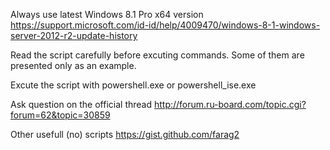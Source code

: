 Always use latest Windows 8.1 Pro x64 version
https://support.microsoft.com/id-id/help/4009470/windows-8-1-windows-server-2012-r2-update-history

Read the script carefully before excuting commands.
Some of them are presented only as an example.

Excute the script with powershell.exe or powershell_ise.exe

Ask question on the official thread
http://forum.ru-board.com/topic.cgi?forum=62&topic=30859

Other usefull (no) scripts
https://gist.github.com/farag2
